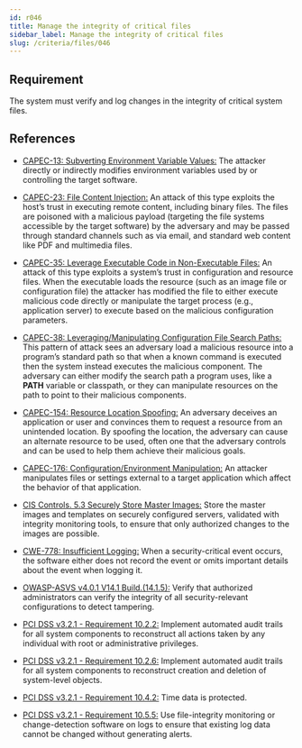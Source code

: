 ```yaml
---
id: r046
title: Manage the integrity of critical files
sidebar_label: Manage the integrity of critical files
slug: /criteria/files/046
---
```


## Requirement

The system must verify
and log changes in the integrity
of critical system files.

## References

- [CAPEC-13: Subverting Environment Variable Values:](https://capec.mitre.org/data/definitions/13.html)
The attacker directly
or indirectly modifies environment variables used
by or controlling the target software.

- [CAPEC-23: File Content Injection:](https://capec.mitre.org/data/definitions/23.html)
An attack of this type exploits
the host’s trust in executing remote content,
including binary files.
The files are poisoned with a malicious payload
(targeting the file systems accessible by the target software)
by the adversary
and may be passed through standard channels
such as via email,
and standard web content
like PDF and multimedia files.

- [CAPEC-35: Leverage Executable Code in Non-Executable Files:](https://capec.mitre.org/data/definitions/35.html)
An attack of this type exploits
a system’s trust in configuration
and resource files.
When the executable loads the resource
(such as an image file or configuration file)
the attacker has modified the file
to either execute malicious code directly
or manipulate the target process
(e.g., application server) to execute
based on the malicious configuration parameters.

- [CAPEC-38: Leveraging/Manipulating Configuration File Search Paths:](https://capec.mitre.org/data/definitions/38.html)
This pattern of attack
sees an adversary load a malicious resource
into a program’s standard path
so that when a known command is executed
then the system instead executes the malicious component.
The adversary
can either modify the search path a program uses,
like a **PATH** variable or classpath,
or they can manipulate resources
on the path to point
to their malicious components.

- [CAPEC-154: Resource Location Spoofing:](https://capec.mitre.org/data/definitions/154.html)
An adversary deceives an application
or user and convinces them to request a resource
from an unintended location.
By spoofing the location,
the adversary can cause
an alternate resource to be used,
often one that the adversary controls
and can be used to help them achieve
their malicious goals.

- [CAPEC-176: Configuration/Environment Manipulation:](https://capec.mitre.org/data/definitions/176.html)
An attacker manipulates files
or settings external to a target application
which affect the behavior
of that application.

- [CIS Controls. 5.3 Securely Store Master Images:](https://www.cisecurity.org/controls/)
Store the master images
and templates on securely configured servers,
validated with integrity monitoring tools,
to ensure that only authorized changes
to the images are possible.

- [CWE-778: Insufficient Logging:](https://cwe.mitre.org/data/definitions/778.html)
When a security-critical event occurs,
the software either does not record the event
or omits important details
about the event when logging it.

- [OWASP-ASVS v4.0.1 V14.1 Build.(14.1.5):](https://owasp.org/www-project-application-security-verification-standard/)
Verify that authorized administrators
can verify the integrity
of all security-relevant configurations
to detect tampering.

- [PCI DSS v3.2.1 - Requirement 10.2.2:](https://www.pcisecuritystandards.org/documents/PCI_DSS_v3-2-1.pdf)
Implement automated audit trails
for all system components to reconstruct
all actions taken by any individual
with root or administrative privileges.

- [PCI DSS v3.2.1 - Requirement 10.2.6:](https://www.pcisecuritystandards.org/documents/PCI_DSS_v3-2-1.pdf)
Implement automated audit trails
for all system components
to reconstruct creation
and deletion of system-level objects.

- [PCI DSS v3.2.1 - Requirement 10.4.2:](https://www.pcisecuritystandards.org/documents/PCI_DSS_v3-2-1.pdf)
Time data is protected.

- [PCI DSS v3.2.1 - Requirement 10.5.5:](https://www.pcisecuritystandards.org/documents/PCI_DSS_v3-2-1.pdf)
Use file-integrity monitoring
or change-detection software on logs
to ensure that existing log data
cannot be changed without generating alerts.
